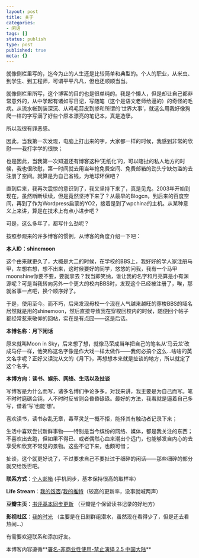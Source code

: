 ```yaml
---
layout: post
title: 关于
categories:
- 闲话
tags: []
status: publish
type: post
published: true
meta: {}
---
```


就像侧栏里写的，迄今为止的人生还是比较简单和典型的。个人的职业，从米虫、到学生、到工程师，可谓平平凡凡，但也还顺顺当当。

就像侧栏里所写，这个博客的目的也是很单纯的。我是个懒人，但是却让自己都非常意外的，从中学起有诸如写日记，写随笔（这个是语文老师给逼的）的奇怪的毛病。从流水帐到装深沉、从鸡毛蒜皮到掺和所谓的‘世界大事’，就这么用我好像狗爬一样的字写满了好些个原本漂亮的笔记本，真是造孽。

所以我很有罪恶感。

因此，当我第一次发现，电脑上打出来的字，大家都一样的时候，我感到非常的欣慰——我打字学的很快；

也是因此，当我第一次知道还有博客这种‘无纸化’的，可以瞎扯的私人地方的时候，我也很欣慰，第一时间就去用当年抢免费空间、免费邮箱的劲头宁缺勿滥的去注册了空间。就算是为自己省钱，为地球环保吧？

直到后来，我再次震惊的意识到了，我又坚持下来了，真是见鬼。2003年开始到现在，虽然断断续续，但是竟然坚持下来了？从最早的Blogcn，到后来的百度空间，再到了作为Wordpress启蒙的YO2，接着是到了wpchina的主机。从某种意义上来讲，算是在技术上有点小进步吧？

可是，这么多年了，都写什么劲呢？

按照参观来的许多博客的惯例，从博客的角度介绍一下吧：

**本人ID：shinemoon**

这个由来就更久了，大概是大二的时候，在学校的BBS上，我好好的学人家注册马甲，左想右想，想不出来，这时候要好的同学，悠悠的问我，我有一个马甲moonshine你要不要，要就拿去？我当即笑纳，谁让我的名字和月亮算是小有渊源呢？可是当我转向另外一个更大的校内BBS时，发现这个已经被注册了，唉，那就省事一点吧，换个顺序好了。

于是，使用至今。而不巧，后来发现母校一个现在人气越来越旺的穿梭BBS的域名居然就是用的shinemoon，然后直接导致我在穿梭回校内的时候，随便回个帖子都经常惹来敬仰的回帖，实在是有点囧——这是后话。

**本博名称：月下闲话**

原来就叫Moon in Sky，后来想了想，就像马荣成当年把自己的笔名从‘马云龙’改成马仔一样，他笑称这名字像是作大戏一样太做作——我何必搞个这么…啥啥的英文名字呢？正好又读沈从文的《月下》，再想想本来就是扯谈的地方，所以就定了这个名字。

**本博方向：读书、娱乐、网络、生活以及扯谈**

写博客是为什么而写，诸多名博们争论多多。对我来讲，我主要是为自己而写。笔不时时磨砺会钝，人不时时反省则会昏昏碌碌。最好的方法，我看就是逼着自己多写，借着‘写’也能‘想’。

喜欢读书，读书杂乱无章，毒草灵芝一概不拒，能择其有触动者记录下来；

生活中喜欢尝试新鲜事物——特别是当今缤纷的网络、媒体，都是我关注的东西；不喜欢出去跑，但如果不得已、或者偶然心血来潮出个远门，也能够发自内心的去享受和欣赏不常见的景物。这些不记下来，也颇可惜；

扯谈，这个就更好说了，不过要求自己不要扯过于细碎的闲话——那些细碎的部分就交给饭否吧。

**联系方式**：[个人邮箱](mailto:shinemoon@gmail.com) (手机同步，基本保持很高的取样率）

**Life Stream**：[我的饭否](http://fanfou.com/shinemoon)/[我的推特](http://twitter.com/claudxiao)（较高的更新率，没事就喊两声）

**豆瓣主页**：[书评基本同步更新](http://www.douban.com/people/claud.xiao/) （豆瓣是个保留读书记录的好地方）

**影视社区**：[我的时光](http://www.mtime.com/my/1013811/) （主要是在日剧群组潜水，虽然现在看得少了，但是还去看热闹…）

有需要欢迎联系和添加好友。

本博客内容遵循**[署名-非商业性使用-禁止演绎 2.5 中国大陆](http://creativecommons.org/licenses/by-nc-nd/2.5/cn/deed.zh)**



